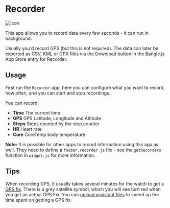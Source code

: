 # Recorder

![icon](app.png)

This app allows you to record data every few seconds - it can run in background.

Usually you'd record GPS (but this is not required). The data can later be exported as CSV, KML or GPX files via the Download button in the Bangle.js App Store entry for Recorder.

## Usage

First run the `Recorder` app, here you can configure what you want to record, how often,
and you can start and stop recordings.

You can record

* **Time** The current time
* **GPS** GPS Latitude, Longitude and Altitude
* **Steps** Steps counted by the step counter
* **HR** Heart rate
* **Core** CoreTemp body temperature

**Note:** It is possible for other apps to record information using this app
as well. They need to define a `foobar.recorder.js` file - see the `getRecorders`
function in `widget.js` for more information.

## Tips

When recording GPS, it usually takes several minutes for the watch to get a [GPS fix](https://en.wikipedia.org/wiki/Time_to_first_fix). There is a grey satellite symbol, which you will see turn red when you get an actual GPS Fix. You can [upload assistant files](https://banglejs.com/apps/#assisted%20gps%20update) to speed up the time spent on getting a GPS fix.
